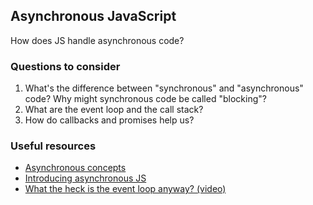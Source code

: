 ## Asynchronous JavaScript

How does JS handle asynchronous code?

### Questions to consider

1. What's the difference between "synchronous" and "asynchronous" code? Why might synchronous code be called "blocking"?
1. What are the event loop and the call stack?
1. How do callbacks and promises help us?

### Useful resources

- [Asynchronous concepts](https://developer.mozilla.org/en-US/docs/Learn/JavaScript/Asynchronous/Concepts)
- [Introducing asynchronous JS](https://developer.mozilla.org/en-US/docs/Learn/JavaScript/Asynchronous/Introducing)
- [What the heck is the event loop anyway? (video)](https://2014.jsconf.eu/speakers/philip-roberts-what-the-heck-is-the-event-loop-anyway.html)
